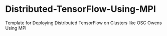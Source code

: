 # Distributed-TensorFlow-Using-MPI
Template for Deploying Distributed TensorFlow on Clusters like OSC Owens Using MPI
